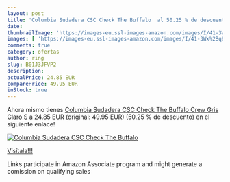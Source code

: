 ```yaml
---
layout: post
title: 'Columbia Sudadera CSC Check The Buffalo  al 50.25 % de descuento'
date: 
thumbnailImage: 'https://images-eu.ssl-images-amazon.com/images/I/41-3Wx%2Bq8cL._SL200_.jpg'
images: [ 'https://images-eu.ssl-images-amazon.com/images/I/41-3Wx%2Bq8cL._SL200_.jpg' ]
comments: true
category: ofertas
author: ring
slug: B01J3JFVP2
description:
actualPrice: 24.85 EUR
comparePrice: 49.95 EUR
inStock: true
---
```


Ahora mismo tienes [Columbia Sudadera CSC Check The Buffalo Crew Gris Claro S](https://www.amazon.es/dp/B01J3JFVP2/?tag=tolees-21) a 24.85 EUR (original: 49.95 EUR) (50.25 %  de descuento) en el siguiente enlace!

[![Columbia Sudadera CSC Check The Buffalo ](https://images-eu.ssl-images-amazon.com/images/I/41-3Wx%2Bq8cL._SL200_.jpg)](https://www.amazon.es/dp/B01J3JFVP2/?tag=tolees-21)

[Visítala!!!](https://www.amazon.es/dp/B01J3JFVP2/?tag=tolees-21)

Links participate in Amazon Associate program and might generate a comission on qualifying sales
